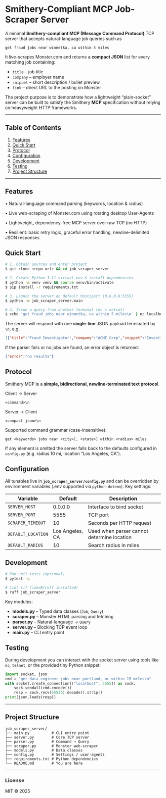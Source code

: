# Smithery-Compliant MCP Job-Scraper Server

A minimal **Smithery-compliant MCP (Message Command Protocol)** TCP server that accepts natural-language job queries such as

```
get fraud jobs near winnetka, ca within 5 miles
```

It live-scrapes Monster.com and returns a **compact JSON** list for every matching job containing:

* `title` – job title
* `company` – employer name
* `snippet` – short description / bullet preview
* `link` – direct URL to the posting on Monster

The project purpose is to demonstrate how a lightweight “plain-socket” server can be built to satisfy the Smithery **MCP** specification without relying on heavyweight HTTP frameworks.

---

## Table of Contents
1. [Features](#features)
2. [Quick Start](#quick-start)
3. [Protocol](#protocol)
4. [Configuration](#configuration)
5. [Development](#development)
6. [Testing](#testing)
7. [Project Structure](#project-structure)

---

## Features
• Natural-language command parsing (keywords, location & radius)

• Live web-scraping of Monster.com using rotating desktop User-Agents

• Lightweight, dependency-free MCP server over raw TCP (no HTTP)

• Resilient: basic retry logic, graceful error handling, newline-delimited JSON responses

## Quick Start

```bash
# 1. Obtain sources and enter project
$ git clone <repo-url> && cd job_scraper_server

# 2. Create Python 3.11 virtual-env & install dependencies
$ python -m venv venv && source venv/bin/activate
$ pip install -r requirements.txt

# 3. Launch the server on default host/port (0.0.0.0:5555)
$ python -m job_scraper_server.main

# 4. Issue a query from another terminal (nc = netcat)
$ echo 'get fraud jobs near winnetka, ca within 5 miles\n' | nc localhost 5555
```

The server will respond with one **single-line** JSON payload terminated by `\n`, e.g.

```json
[{"title":"Fraud Investigator","company":"ACME Corp","snippet":"Investigate suspicious activity…","link":"https://www.monster.com/jobid=123"}]
```

If the parser fails or no jobs are found, an error object is returned:

```json
{"error":"no results"}
```

## Protocol
Smithery MCP is a **simple, bidirectional, newline-terminated text protocol**.

Client → Server
```
<command>\n
```

Server → Client
```
<compact-json>\n
```

Supported command grammar (case-insensitive):
```
get <keywords> jobs near <city>[, <state>] within <radius> miles
```
If any element is omitted the server falls back to the defaults configured in `config.py` (e.g. radius 10 mi, location "Los Angeles, CA").

## Configuration
All tunables live in **`job_scraper_server/config.py`** and can be overridden by environment variables (.env supported via `python-dotenv`). Key settings:

| Variable | Default | Description |
|----------|---------|-------------|
| `SERVER_HOST` | 0.0.0.0 | Interface to bind socket |
| `SERVER_PORT` | 5555 | TCP port |
| `SCRAPER_TIMEOUT` | 10 | Seconds per HTTP request |
| `DEFAULT_LOCATION` | Los Angeles, CA | Used when parser cannot determine location |
| `DEFAULT_RADIUS` | 10 | Search radius in miles |

## Development

```bash
# Run unit tests (optional)
$ pytest -q

# Lint (if flake8/ruff installed)
$ ruff job_scraper_server
```

Key modules:
* **models.py** – Typed data classes (`Job`, `Query`)
* **scraper.py** – Monster HTML parsing and fetching
* **parser.py** – Natural-language → `Query`
* **server.py** – Blocking TCP event loop
* **main.py** – CLI entry point

## Testing
During development you can interact with the socket server using tools like `nc`, `telnet`, or the provided tiny Python snippet:

```python
import socket, json
cmd = "get data engineer jobs near portland, or within 15 miles\n"
with socket.create_connection(("localhost", 5555)) as sock:
    sock.sendall(cmd.encode())
    resp = sock.recv(65536).decode().strip()
print(json.loads(resp))
```

---

## Project Structure
```
job_scraper_server/
├── main.py          # CLI entry point
├── server.py        # Core TCP server
├── parser.py        # Command → Query
├── scraper.py       # Monster web-scraper
├── models.py        # Data classes
├── config.py        # Settings / user-agents
├── requirements.txt # Python dependencies
└── README.md        # You are here
```

---

### License
MIT © 2025

